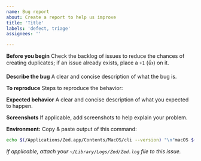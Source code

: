 ```yaml
---
name: Bug report
about: Create a report to help us improve
title: 'Title'
labels: 'defect, triage'
assignees: ''

---
```


**Before you begin**
Check the backlog of issues to reduce the chances of creating duplicates; if an issue already exists, place a `+1` (👍) on it.

**Describe the bug**
A clear and concise description of what the bug is.

**To reproduce**
Steps to reproduce the behavior:

**Expected behavior**
A clear and concise description of what you expected to happen.

**Screenshots**
If applicable, add screenshots to help explain your problem.

**Environment:**
Copy & paste output of this command:
```sh
echo $(/Applications/Zed.app/Contents/MacOS/cli --version) "\n"macOS $(sw_vers -productVersion) "\n"architecture $(uname -m)
```

*If applicable, attach your `~/Library/Logs/Zed/Zed.log` file to this issue.*
